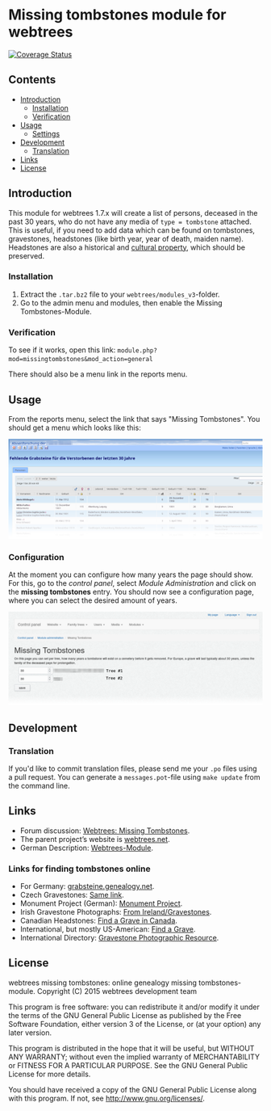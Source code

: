 # Missing tombstones module for webtrees

[![Coverage Status](https://coveralls.io/repos/github/bmhm/webtrees-missingtombstones/badge.svg?branch=master)](https://coveralls.io/github/bmhm/webtrees-missingtombstones?branch=master) 

## Contents

* [Introduction](#introduction)
  * [Installation](#installation)
  * [Verification](#verification)
* [Usage](#usage)
  * [Settings](#configuration) 
* [Development](#development)
  * [Translation](#translation)
* [Links](#links)
* [License](#license)

## Introduction

This module for webtrees 1.7.x  will create a list of persons, deceased in the past 30 years,
who do not have any media of `type = tombstone` attached. This is useful, if you need to add data which can be found
on tombstones, gravestones, headstones (like birth year, year of death, maiden name). Headstones are also a historical and 
[cultural property](https://en.wikipedia.org/wiki/Cultural_property), which should be preserved.


### Installation
1. Extract the `.tar.bz2` file to your `webtrees/modules_v3`-folder.
2. Go to the admin menu and modules, then enable the Missing Tombstones-Module.

### Verification
To see if it works, open this link: 
    `module.php?mod=missingtombstones&mod_action=general`

There should also be a menu link in the reports menu.

## Usage
From the reports menu, select the link that says "Missing Tombstones". 
You should get a menu which looks like this:

![Missing Tombstones Individual List](/assets/missinglist-de.png)

### Configuration

At the moment you can configure how many years the page should show.
For this, go to the _control panel_, select _Module Administration_ and 
click on the **missing tombstones** entry. You should now see a configuration
page, where you can select the desired amount of years.
 
![Missing Tombstones Settings Page](/assets/settings-en.png)



## Development


### Translation
If you'd like to commit translation files, please send me your `.po` files using a pull request.
You can generate a `messages.pot`-file using `make update` from the command line.

## Links
* Forum discussion: [Webtrees: Missing Tombstones](http://www.webtrees.net/index.php/en/forum/4-customising/30329-missing-tombstones-module#53294).
* The parent project’s website is [webtrees.net](http://webtrees.net).
* German Description: [Webtrees-Module](https://www.bmarwell.de/projekte/webtrees-module/).

### Links for finding tombstones online
* For Germany: [grabsteine.genealogy.net](http://grabsteine.genealogy.net).
* Czech Gravestones: [Same link](http://grabsteine.genealogy.net/cemlist.php?n=CZ).
* Monument Project (German): [Monument Project](http://www.denkmalprojekt.org/).
* Irish Gravestone Photographs: [From Ireland/Gravestones](http://www.from-ireland.net/free-gravestone-photographs/).
* Canadian Headstones: [Find a Grave in Canada](http://canadianheadstones.com/findagrave.htm).
* International, but mostly US-American: [Find a Grave](http://www.findagrave.com/). 
* International Directory: [Gravestone Photographic Resource](http://www.gravestonephotos.com/).


## License
webtrees missing tombstones: online genealogy missing tombstones-module.
Copyright (C) 2015 webtrees development team

This program is free software: you can redistribute it and/or modify
it under the terms of the GNU General Public License as published by
the Free Software Foundation, either version 3 of the License, or
(at your option) any later version.

This program is distributed in the hope that it will be useful,
but WITHOUT ANY WARRANTY; without even the implied warranty of
MERCHANTABILITY or FITNESS FOR A PARTICULAR PURPOSE. See the
GNU General Public License for more details.

You should have received a copy of the GNU General Public License
 along with this program. If not, see <http://www.gnu.org/licenses/>.
